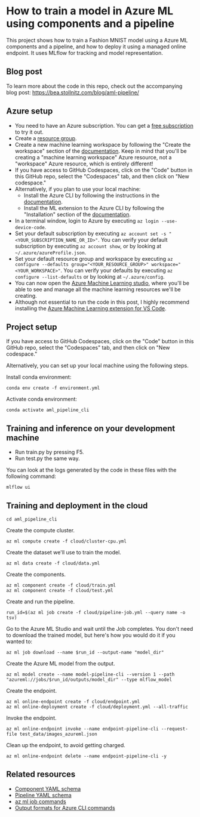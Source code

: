 # How to train a model in Azure ML using components and a pipeline

This project shows how to train a Fashion MNIST model using a Azure ML components and a pipeline, and how to deploy it using a managed online endpoint. It uses MLflow for tracking and model representation.


## Blog post

To learn more about the code in this repo, check out the accompanying blog post: https://bea.stollnitz.com/blog/aml-pipeline/


## Azure setup

* You need to have an Azure subscription. You can get a [free subscription](https://azure.microsoft.com/en-us/free?WT.mc_id=aiml-42161-bstollnitz) to try it out.
* Create a [resource group](https://docs.microsoft.com/en-us/azure/azure-resource-manager/management/manage-resource-groups-portal?WT.mc_id=aiml-42161-bstollnitz).
* Create a new machine learning workspace by following the "Create the workspace" section of the [documentation](https://docs.microsoft.com/en-us/azure/machine-learning/quickstart-create-resources?WT.mc_id=aiml-42161-bstollnitz). Keep in mind that you'll be creating a "machine learning workspace" Azure resource, not a "workspace" Azure resource, which is entirely different!
* If you have access to GitHub Codespaces, click on the "Code" button in this GitHub repo, select the "Codespaces" tab, and then click on "New codespace."
* Alternatively, if you plan to use your local machine:
  * Install the Azure CLI by following the instructions in the [documentation](https://docs.microsoft.com/en-us/cli/azure/install-azure-cli?WT.mc_id=aiml-42161-bstollnitz).
  * Install the ML extension to the Azure CLI by following the "Installation" section of the [documentation](https://docs.microsoft.com/en-us/azure/machine-learning/how-to-configure-cli?WT.mc_id=aiml-42161-bstollnitz).
* In a terminal window, login to Azure by executing `az login --use-device-code`. 
* Set your default subscription by executing `az account set -s "<YOUR_SUBSCRIPTION_NAME_OR_ID>"`. You can verify your default subscription by executing `az account show`, or by looking at `~/.azure/azureProfile.json`.
* Set your default resource group and workspace by executing `az configure --defaults group="<YOUR_RESOURCE_GROUP>" workspace="<YOUR_WORKSPACE>"`. You can verify your defaults by executing `az configure --list-defaults` or by looking at `~/.azure/config`.
* You can now open the [Azure Machine Learning studio](https://ml.azure.com/?WT.mc_id=aiml-42161-bstollnitz), where you'll be able to see and manage all the machine learning resources we'll be creating.
* Although not essential to run the code in this post, I highly recommend installing the [Azure Machine Learning extension for VS Code](https://marketplace.visualstudio.com/items?itemName=ms-toolsai.vscode-ai).


## Project setup

If you have access to GitHub Codespaces, click on the "Code" button in this GitHub repo, select the "Codespaces" tab, and then click on "New codespace."

Alternatively, you can set up your local machine using the following steps.

Install conda environment:

```
conda env create -f environment.yml
```

Activate conda environment:

```
conda activate aml_pipeline_cli
```


## Training and inference on your development machine

* Run train.py by pressing F5.
* Run test.py the same way.

You can look at the logs generated by the code in these files with the following command:

```
mlflow ui
```


## Training and deployment in the cloud

```
cd aml_pipeline_cli
```

Create the compute cluster.

```
az ml compute create -f cloud/cluster-cpu.yml 
```

Create the dataset we'll use to train the model.

```
az ml data create -f cloud/data.yml 
```

Create the components.

```
az ml component create -f cloud/train.yml
az ml component create -f cloud/test.yml
```

Create and run the pipeline.

```
run_id=$(az ml job create -f cloud/pipeline-job.yml --query name -o tsv)
```

Go to the Azure ML Studio and wait until the Job completes.
You don't need to download the trained model, but here's how you would do it if you wanted to:

```
az ml job download --name $run_id --output-name "model_dir"
```

Create the Azure ML model from the output.

```
az ml model create --name model-pipeline-cli --version 1 --path "azureml://jobs/$run_id/outputs/model_dir" --type mlflow_model
```

Create the endpoint.

```
az ml online-endpoint create -f cloud/endpoint.yml
az ml online-deployment create -f cloud/deployment.yml --all-traffic
```

Invoke the endpoint.

```
az ml online-endpoint invoke --name endpoint-pipeline-cli --request-file test_data/images_azureml.json
```

Clean up the endpoint, to avoid getting charged.

```
az ml online-endpoint delete --name endpoint-pipeline-cli -y
```


## Related resources

* [Component YAML schema](https://docs.microsoft.com/en-us/azure/machine-learning/reference-yaml-component-command?WT.mc_id=aiml-42161-bstollnitz)
* [Pipeline YAML schema](https://docs.microsoft.com/en-us/azure/machine-learning/reference-yaml-job-pipeline?WT.mc_id=aiml-42161-bstollnitz)
* [az ml job commands](https://docs.microsoft.com/en-us/cli/azure/ml/job?view=azure-cli-latest#az-ml-job-create?WT.mc_id=aiml-42161-bstollnitz)
* [Output formats for Azure CLI commands](https://docs.microsoft.com/en-us/cli/azure/format-output-azure-cli?WT.mc_id=aiml-42161-bstollnitz)
